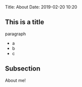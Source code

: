 Title: About
Date: 2019-02-20 10:20

## This is a title
paragraph
- a
- b
- c

## Subsection
About me!